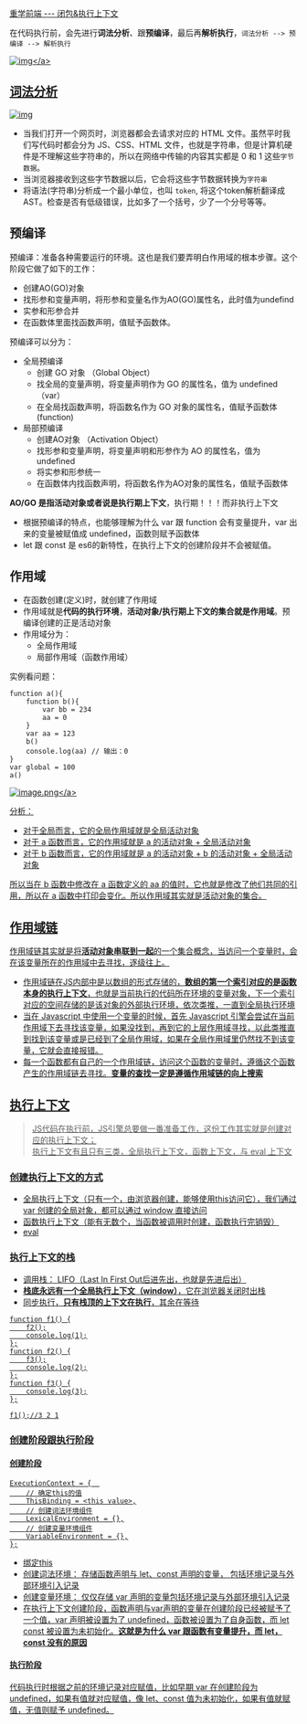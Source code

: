 [重学前端 --- 闭包&执行上下文](https://blog.junfeng530.xyz/docs/%E8%BF%9B%E9%98%B6%E5%AD%A6%E4%B9%A0/%E9%87%8D%E5%AD%A6%E5%89%8D%E7%AB%AF/js_closure.html)

在代码执行前，会先进行**词法分析**、跟**预编译**，最后再**解析执行**，`词法分析 --> 预编译 --> 解析执行`


<a data-fancybox title="img" href="https://p6-juejin.byteimg.com/tos-cn-i-k3u1fbpfcp/f4981d59efbb4333be8bb0ddea600ce4~tplv-k3u1fbpfcp-zoom-in-crop-mark:4536:0:0:0.awebp?">![img](https://p6-juejin.byteimg.com/tos-cn-i-k3u1fbpfcp/f4981d59efbb4333be8bb0ddea600ce4~tplv-k3u1fbpfcp-zoom-in-crop-mark:4536:0:0:0.awebp?)</a>

## 词法分析
<a data-fancybox title="img" href="https://p3-juejin.byteimg.com/tos-cn-i-k3u1fbpfcp/7069667fcf2f47f3a840ee1026dabfb2~tplv-k3u1fbpfcp-zoom-in-crop-mark:1304:0:0:0.awebp">![img](https://p3-juejin.byteimg.com/tos-cn-i-k3u1fbpfcp/7069667fcf2f47f3a840ee1026dabfb2~tplv-k3u1fbpfcp-zoom-in-crop-mark:1304:0:0:0.awebp)</a>
- 当我们打开一个网页时，浏览器都会去请求对应的 HTML 文件。虽然平时我们写代码时都会分为 JS、CSS、HTML 文件，也就是字符串，但是计算机硬件是不理解这些字符串的，所以在网络中传输的内容其实都是 0 和 1 这些`字节数据`。
- 当浏览器接收到这些字节数据以后，它会将这些字节数据转换为`字符串`
- 将语法(字符串)分析成一个最小单位，也叫 `token`, 将这个token解析翻译成AST。检查是否有低级错误，比如多了一个括号，少了一个分号等等。

## 预编译
预编译：准备各种需要运行的环境。这也是我们要弄明白作用域的根本步骤。这个阶段它做了如下的工作：
- 创建AO(GO)对象
- 找形参和变量声明，将形参和变量名作为AO(GO)属性名，此时值为undefind
- 实参和形参合并
- 在函数体里面找函数声明，值赋予函数体。

预编译可以分为：
- 全局预编译
    - 创建 GO 对象 （Global Object）
    - 找全局的变量声明，将变量声明作为 GO 的属性名，值为 undefined （var）
    - 在全局找函数声明，将函数名作为 GO 对象的属性名，值赋予函数体 (function)
- 局部预编译
    - 创建AO对象 （Activation Object）
    - 找形参和变量声明，将变量声明和形参作为 AO 的属性名，值为 undefined
    - 将实参和形参统一
    - 在函数体内找函数声明，将函数名作为AO对象的属性名，值赋予函数体

**AO/GO 是指活动对象或者说是执行期上下文**，执行期！！！而非执行上下文

- 根据预编译的特点，也能够理解为什么 var 跟 function 会有变量提升，var 出来的变量被赋值成 undefined，函数则赋予函数体
- let 跟 const 是 es6的新特性，在执行上下文的创建阶段并不会被赋值。

## 作用域
- 在函数创建(定义)时，就创建了作用域
- 作用域就是**代码的执行环境**，**活动对象/执行期上下文的集合就是作用域**。预编译创建的正是活动对象
- 作用域分为：
    - 全局作用域 
    - 局部作用域（函数作用域）

实例看问题：
```
function a(){
    function b(){
        var bb = 234
        aa = 0
    }
    var aa = 123
    b()
    console.log(aa) // 输出：0
}
var global = 100
a()
```

<a data-fancybox title="image.png" href="https://p9-juejin.byteimg.com/tos-cn-i-k3u1fbpfcp/844a734cee314065ae89633ec84ebbf0~tplv-k3u1fbpfcp-watermark.image?">![image.png](https://p9-juejin.byteimg.com/tos-cn-i-k3u1fbpfcp/844a734cee314065ae89633ec84ebbf0~tplv-k3u1fbpfcp-watermark.image?)</a>

分析：
- 对于全局而言，它的全局作用域就是全局活动对象
- 对于 a 函数而言，它的作用域就是 a 的活动对象 + 全局活动对象
- 对于 b 函数而言，它的作用域就是 a 的活动对象 + b 的活动对象 + 全局活动对象

所以当在 b 函数中修改在 a 函数定义的 aa 的值时，它也就是修改了他们共同的引用，所以在 a 函数中打印会变化。所以作用域其实就是活动对象的集合。

## 作用域链
作用域链其实就是将**活动对象串联到一起**的一个集合概念，当访问一个变量时，会在该变量所在的作用域中去寻找，逐级往上。

- 作用域链在JS内部中是以数组的形式存储的，**数组的第一个索引对应的是函数本身的执行上下文**，也就是当前执行的代码所在环境的变量对象，下一个索引对应的空间存储的是该对象的外部执行环境，依次类推，一直到全局执行环境
- 当在 Javascript 中使用一个变量的时候，首先 Javascript 引擎会尝试在当前作用域下去寻找该变量，如果没找到，再到它的上层作用域寻找，以此类推直到找到该变量或是已经到了全局作用域，如果在全局作用域里仍然找不到该变量，它就会直接报错。
- 每一个函数都有自己的一个作用域链，访问这个函数的变量时，遵循这个函数产生的作用域链去寻找。**变量的查找一定是遵循作用域链的向上搜索**

## 执行上下文
>JS代码在执行前，JS引擎总要做一番准备工作，这份工作其实就是创建对应的执行上下文；<br/>
执行上下文有且只有三类，全局执行上下文，函数上下文，与 eval 上下文

### 创建执行上下文的方式
- 全局执行上下文（只有一个，由浏览器创建，能够使用this访问它），我们通过 var 创建的全局对象，都可以通过 window 直接访问
- 函数执行上下文（能有无数个，当函数被调用时创建，函数执行完销毁）
- eval

### 执行上下文的栈
- 调用栈： LIFO（Last In First Out后进先出，也就是先进后出）<br/>
- **栈底永远有一个全局执行上下文（window）**，它在浏览器关闭时出栈<br/>
- 同步执行，**只有栈顶的上下文在执行**，其余在等待<br/>

```
function f1() {
    f2();
    console.log(1);
};
function f2() {
    f3();
    console.log(2);
};
function f3() {
    console.log(3);
};

f1();//3 2 1
```
### 创建阶段跟执行阶段
#### 创建阶段
```
ExecutionContext = {  
    // 确定this的值
    ThisBinding = <this value>,
    // 创建词法环境组件
    LexicalEnvironment = {},
    // 创建变量环境组件
    VariableEnvironment = {},
};
```
- 绑定this
- 创建词法环境： 存储函数声明与 let、const 声明的变量， 包括环境记录与外部环境引入记录
- 创建变量环境： 仅仅存储 var 声明的变量包括环境记录与外部环境引入记录
- 在执行上下文创建阶段，函数声明与var声明的变量在创建阶段已经被赋予了一个值，var 声明被设置为了 undefined，函数被设置为了自身函数，而 let const 被设置为未初始化。**这就是为什么 var 跟函数有变量提升，而 let，const 没有的原因**

#### 执行阶段
代码执行时根据之前的环境记录对应赋值，比如早期 var 在创建阶段为 undefined，如果有值就对应赋值，像 let、const 值为未初始化，如果有值就赋值，无值则赋予 undefined。
